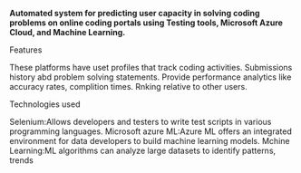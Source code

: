 **Automated system for predicting user capacity in solving coding problems on online coding portals using Testing tools, Microsoft Azure Cloud, and Machine Learning.**

Features

These platforms have uset profiles that track coding activities.
Submissions history abd problem solving statements.
Provide performance analytics like accuracy rates, complition times.
Rnking relative to other users.

Technologies used

Selenium:Allows developers and testers to write test scripts in various programming languages.
Microsoft azure ML:Azure ML offers an integrated environment for data  developers to build machine learning models.
Mchine Learning:ML algorithms can analyze large datasets to identify patterns, trends
